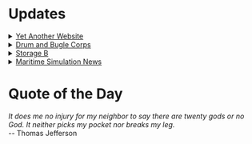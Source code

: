 # Updates

<details><summary> <a href="https://www.amon-hen.com">Yet Another Website</a> </summary>
- [MST3K Short 0406 – Undersea Kingdom 1](https://www.amon-hen.com/television/9714)
- [Quote of the Day](https://www.amon-hen.com/computing/internet/www/435)
- [It Came from Beneath the Sea (1955)](https://www.amon-hen.com/movies/33306)
- [To Be Alive (Hep Yadda)](https://www.amon-hen.com/music/33290)
- [Happy Holidays](https://www.amon-hen.com/quotes/248)
- [RiffTrax – Baby Ghost](https://www.amon-hen.com/humor/33304)
- [Happy Thanksgiving](https://www.amon-hen.com/humor/792)
- [Mmmm, Mail Order Canned turkey](https://www.amon-hen.com/food/20497)
- [MST3K 00K06 – Gamera vs. Gaos](https://www.amon-hen.com/television/13172)
- [Trump Guitars](https://www.amon-hen.com/politics/33313)
</details>

<details><summary> <a href="https://www.drum-corps.net">Drum and Bugle Corps</a> </summary>
- [DCI phasing out historic library of physical audio/video products](https://www.drum-corps.net/news/3604)
- [Drum Corps World – December 2024](https://www.drum-corps.net/news/3602)
- [2025 Drum Corps International Tour Schedule](https://www.drum-corps.net/news/3588)
- [Drum Corps International Magazine – November 2024](https://www.drum-corps.net/news/3585)
- [Jersey Surf Withdraws from 2025 DCI Summer Tour](https://www.drum-corps.net/news/3577)
- [Drum Corps World – November 2024](https://www.drum-corps.net/news/3574)
- [Directors adopt new competitive format for 2025 DCI All-Age Championship](https://www.drum-corps.net/news/3570)
- [Drum Corps World – October 2024](https://www.drum-corps.net/news/3505)
- [Drum Corps World –  September 2024](https://www.drum-corps.net/news/3391)
- [Crossmen 50th Anniversary Alumni Corps (2024)](https://www.drum-corps.net/history/3341)
</details>

<details><summary> <a href="https://www.storage-b.com">Storage B</a> </summary>
- [Uploading Consciousness](https://www.storage-b.com/c/1015)
- [SCRUM: An Honest Ad](https://www.storage-b.com/humor/1003)
- [Agile vs. Waterfall](https://www.storage-b.com/humor/996)
- [Delivering Safe C++](https://www.storage-b.com/c/969)
- [Full Interview With the Creator of C++](https://www.storage-b.com/c/962)
- [How To Regex](https://www.storage-b.com/humor/951)
- [Nightmare Fuel from Bing Image Creator](https://www.storage-b.com/ai/908)
- [We’re Safe](https://www.storage-b.com/ai/904)
- [Enjoy Your AI-generated Work](https://www.storage-b.com/ai/901)
- [Blue Tick Marks](https://www.storage-b.com/humor/896)
</details>

<details><summary> <a href="https://www.mar-sim.com">Maritime Simulation News</a> </summary>
- [Simulators Track our Changing Relationship with Technology](https://www.mar-sim.com/news/985)
- [Japanese simulator centre opens for offshore training](https://www.mar-sim.com/news/974)
- [AR Simulator Added to Pilot Training at Smartship Australia](https://www.mar-sim.com/news/971)
- [Wärtsilä to supply simulator to NSB Group](https://www.mar-sim.com/news/959)
- [Rajnath Singh inaugurates Integrated Simulator Complex ‘Dhruv’](https://www.mar-sim.com/news/954)
- [VSTEP Further Expands to the Latin American Market with Inland Solution](https://www.mar-sim.com/news/944)
- [VSTEP Launches Simulator That Makes Ship Simulation Easily Accessible](https://www.mar-sim.com/news/937)
- [Kongsberg Wins Large Contract with South Metropolitan TAFE](https://www.mar-sim.com/news/904)
- [Wärtsilä Navigational Simulator becomes first Interactive ‘instructor-led’ cloud training solution to gain new DNV Class D Certification](https://www.mar-sim.com/news/888)
- [Panama Canal Authority Taps Kongsberg for New Navigation Simulators](https://www.mar-sim.com/news/882)
</details>

# Quote of the Day
<p><em>It does me no injury for my neighbor to say there are twenty gods or no God.  It neither picks my pocket nor breaks my leg.</em><br /> -- Thomas Jefferson</p>